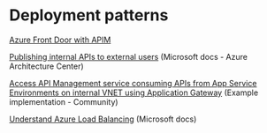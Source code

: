 # Deployment patterns

[Azure Front Door with APIM](https://github.com/paolosalvatori/front-door-apim)

[Publishing internal APIs to external users](https://docs.microsoft.com/en-us/azure/architecture/example-scenario/apps/publish-internal-apis-externally) (Microsoft docs - Azure Architecture Center)

[Access API Management service consuming APIs from App Service Environments on internal VNET using Application Gateway](https://github.com/ssarwa/API-Management-ASE-AppGateway/blob/master/Readme.md) (Example implementation - Community)

[Understand Azure Load Balancing](https://docs.microsoft.com/en-us/azure/architecture/guide/technology-choices/load-balancing-overview) (Microsoft docs)